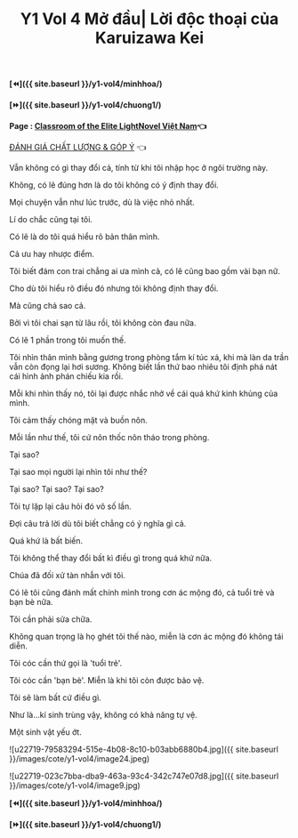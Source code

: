 ﻿---
layout: post
title: Y1 Vol 4 Mở đầu| Lời độc thoại của Karuizawa Kei
permalink: /y1-vol4/modau/
---

**[⏪]({{ site.baseurl }}/y1-vol4/minhhoa/)**

**[⏩]({{ site.baseurl }}/y1-vol4/chuong1/)**

**Page : [Classroom of the Elite LightNovel Việt Nam](http://facebook.com/Classroom.of.the.Elite.VN)👈**

[ĐÁNH GIÁ CHẤT LƯỢNG & GÓP Ý](https://bit.ly/danhgiagopy) 👈

Vẫn không có gì thay đổi cả, tính từ khi tôi nhập học ở ngôi trường này.

Không, có lẽ đúng hơn là do tôi không có ý định thay đổi.

Mọi chuyện vẫn như lúc trước, dù là việc nhỏ nhất.

Lí do chắc cũng tại tôi.

Có lẽ là do tôi quá hiểu rõ bản thân mình.

Cả ưu hay nhược điểm.

Tôi biết đám con trai chẳng ai ưa mình cả, có lẽ cũng bao gồm vài bạn nữ.

Cho dù tôi hiểu rõ điều đó nhưng tôi không định thay đổi.

Mà cũng chả sao cả.

Bởi vì tôi chai sạn từ lâu rồi, tôi không còn đau nữa.

Có lẽ 1 phần trong tôi muốn thế.

Tôi nhìn thân mình bằng gương trong phòng tắm kí túc xá, khi mà làn da trần vẫn còn đọng lại hơi sương. Không biết lần thứ bao nhiêu tôi định phá nát cái hình ảnh phán chiếu kia rồi.

Mỗi khi nhìn thấy nó, tôi lại được nhắc nhở về cái quá khứ kinh khủng của mình.

Tôi cảm thấy chóng mặt và buồn nôn.

Mỗi lần như thế, tôi cứ nôn thốc nôn tháo trong phòng.

Tại sao?

Tại sao mọi người lại nhìn tôi như thế?

Tại sao? Tại sao? Tại sao?

Tôi tự lặp lại câu hỏi đó vô số lần.

Đợi câu trả lời dù tôi biết chẳng có ý nghĩa gì cả.

Quá khứ là bất biến.

Tôi không thể thay đổi bất kì điều gì trong quá khứ nữa.

Chúa đã đối xử tàn nhẫn với tôi.

Có lẽ tôi cũng đánh mất chính mình trong cơn ác mộng đó, cả tuổi trẻ và bạn bè nữa.

Tôi cần phải sửa chữa.

Không quan trọng là họ ghét tôi thế nào, miễn là cơn ác mộng đó không tái diễn.

Tôi cóc cần thứ gọi là 'tuổi trẻ'.

Tôi cóc cần 'bạn bè'. Miễn là khi tôi còn được bảo vệ.

Tôi sẽ làm bất cứ điều gì.

Như là...kí sinh trùng vậy, không có khả năng tự vệ.

Một sinh vật yếu ớt.

![u22719-79583294-515e-4b08-8c10-b03abb6880b4.jpg]({{ site.baseurl }}/images/cote/y1-vol4/image24.jpeg)

![u22719-023c7bba-dba9-463a-93c4-342c747e07d8.jpg]({{ site.baseurl }}/images/cote/y1-vol4/image9.jpg)

**[⏪]({{ site.baseurl }}/y1-vol4/minhhoa/)**

**[⏩]({{ site.baseurl }}/y1-vol4/chuong1/)**
